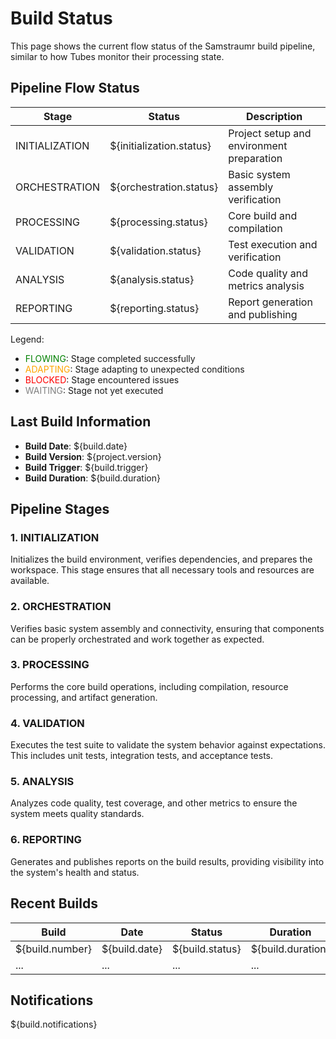 # Build Status

This page shows the current flow status of the Samstraumr build pipeline, similar to how Tubes monitor their processing state.

## Pipeline Flow Status

|     Stage      |          Status          |                Description                |
|----------------|--------------------------|-------------------------------------------|
| INITIALIZATION | ${initialization.status} | Project setup and environment preparation |
| ORCHESTRATION  | ${orchestration.status}  | Basic system assembly verification        |
| PROCESSING     | ${processing.status}     | Core build and compilation                |
| VALIDATION     | ${validation.status}     | Test execution and verification           |
| ANALYSIS       | ${analysis.status}       | Code quality and metrics analysis         |
| REPORTING      | ${reporting.status}      | Report generation and publishing          |

Legend:
- <span style="color: green;">FLOWING</span>: Stage completed successfully
- <span style="color: orange;">ADAPTING</span>: Stage adapting to unexpected conditions
- <span style="color: red;">BLOCKED</span>: Stage encountered issues
- <span style="color: gray;">WAITING</span>: Stage not yet executed

## Last Build Information

- **Build Date**: ${build.date}
- **Build Version**: ${project.version}
- **Build Trigger**: ${build.trigger}
- **Build Duration**: ${build.duration}

## Pipeline Stages

### 1. INITIALIZATION

Initializes the build environment, verifies dependencies, and prepares the workspace. This stage ensures that all necessary tools and resources are available.

### 2. ORCHESTRATION

Verifies basic system assembly and connectivity, ensuring that components can be properly orchestrated and work together as expected.

### 3. PROCESSING

Performs the core build operations, including compilation, resource processing, and artifact generation.

### 4. VALIDATION

Executes the test suite to validate the system behavior against expectations. This includes unit tests, integration tests, and acceptance tests.

### 5. ANALYSIS

Analyzes code quality, test coverage, and other metrics to ensure the system meets quality standards.

### 6. REPORTING

Generates and publishes reports on the build results, providing visibility into the system's health and status.

## Recent Builds

|      Build      |     Date      |     Status      |     Duration      |     Trigger      |
|-----------------|---------------|-----------------|-------------------|------------------|
| ${build.number} | ${build.date} | ${build.status} | ${build.duration} | ${build.trigger} |
| ...             | ...           | ...             | ...               | ...              |

## Notifications

${build.notifications}
